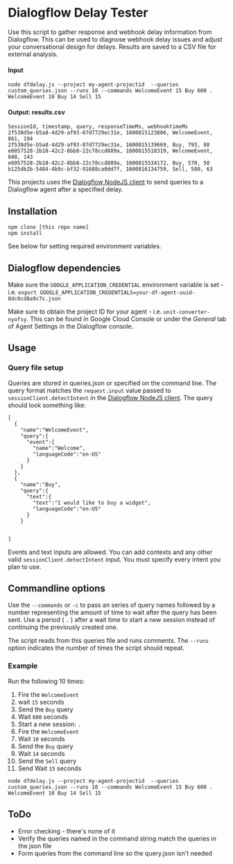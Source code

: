 # Dialogflow Delay Tester

Use this script to gather response and webhook delay information from Dialogflow.
This can be used to diagnose webhook delay issues and adjust your conversational design for delays. 
Results are saved to a CSV file for external analysis.

#### Input
`node dfdelay.js --project my-agent-projectid  --queries custom_queries.json --runs 10 --commands WelcomeEvent 15 Buy 600 . WelcomeEvent 10 Buy 14 Sell 15`

#### Output: results.csv
```$xslt
SessionId, timestamp, query, responseTimeMs, webhooktimeMs
2f538d5e-b5a8-4d29-af93-07d7729ec31e, 1600815123806, WelcomeEvent, 861, 194
2f538d5e-b5a8-4d29-af93-07d7729ec31e, 1600815139669, Buy, 793, 88
e6057528-2b18-42c2-8bb8-22c78ccd889a, 1600815518319, WelcomeEvent, 848, 143
e6057528-2b18-42c2-8bb8-22c78ccd889a, 1600815534172, Buy, 570, 50
b125db2b-5484-4b9c-bf32-91688ca0dd7f, 1600816134759, Sell, 580, 63
```

This projects uses the [Dialogflow NodeJS client](https://github.com/googleapis/nodejs-dialogflow) to 
send queries to a Dialogflow agent after a specified delay. 

## Installation
```
npm clone [this repo name]
npm install
```
See below for setting required environment variables.

## Dialogflow dependencies

Make sure the `GOOGLE_APPLICATION_CREDENTIAL` environment variable is set - i.e.
`export GOOGLE_APPLICATION_CREDENTIALS=your-df-agent-uuid-8dc0cd8a9c7c.json`

Make sure to obtain the project ID for your agent - i.e. `unit-converter-nyofsy`. This can be found in Google Cloud Console or 
under the *General* tab of Agent Settings in the Dialogflow console.

## Usage

### Query file setup
Queries are stored in queries.json or specified on the command line. The query format matches the `request.input` 
value passed to `sessionClient.detectIntent` in the [Dialogflow NodeJS client](https://github.com/googleapis/nodejs-dialogflow). 
The query should look something like:
```$xslt
[
  {
    "name":"WelcomeEvent",
    "query":{
      "event":{
        "name":"Welcome",
        "languageCode":"en-US"
      }
    }
  },
  {
    "name":"Buy",
    "query":{
      "text":{
        "text":"I would like to buy a widget",
        "languageCode":"en-US"
      }
    }
  
    
]
```
Events and text inputs are allowed. You can add contexts and any other valid `sessionClient.detectIntent` input. 
You must specify every intent you plan to use. 

## Commandline options

Use the `--commands` or `-c` to pass an series of query names followed by a number representing the amount of time 
to wait after the query has been sent. Use a period ( `.` ) after a wait time to start a new session instead of continuing the 
previously created one.

The script reads from this queries file and runs comments. 
The `--runs` option indicates the number of times the script should repeat.


### Example

Run the following 10 times:
1. Fire the `WelcomeEvent`
2. wait `15` seconds
3. Send the `Buy` query 
4. Wait `600` seconds
5. Start a new session: `.`
6. Fire the `WelcomeEvent`
7. Wait `10` seconds
7. Send the `Buy` query
8. Wait `14` seconds
9. Send the `Sell` query
19. Send Wait `15` seconds


`node dfdelay.js --project my-agent-projectid  --queries custom_queries.json --runs 10 --commands WelcomeEvent 15 Buy 600 . WelcomeEvent 10 Buy 14 Sell 15`



## ToDo
- Error checking - there's none of it
- Verify the queries named in the command string match the queries in the json file
- Form queries from the command line so the query.json isn't needed
